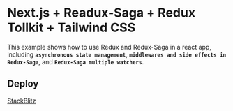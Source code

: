 # Next.js + Readux-Saga + Redux Tollkit + Tailwind CSS

This example shows how to use Redux and Redux-Saga in a react app, including  **`asynchronous state management`**, **`middlewares and side effects in Redux-Saga`**, and **`Redux-Saga multiple watchers`**.

## Deploy
[StackBlitz](https://quiz-radux.vercel.app/)

